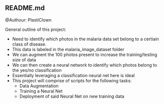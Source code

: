 ## README.md
@Authour: PlastiClown

General outline of this project:

* Need to identify which photos in the malaria data set belong to a certiain class of disease.
* This data is labeled in the malaria_image_dataset folder
* We can augment the 100 photos present to increase the training/testing size of data
* We can then create a neural network to identify which photos belong to the yes/no classification
* Essentially leveraging a classification neural net here is ideal
* This project will comprise of scripts for the following tasks:
  * Data Augmentation
  * Training a Neural Net
  * Deployment of said Neural Net on new training data
